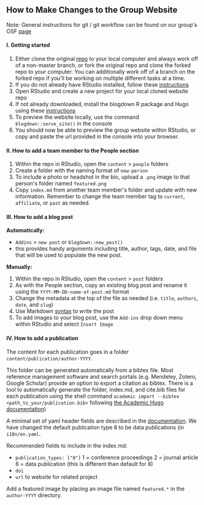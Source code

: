 ## How to Make Changes to the Group Website
Note: General instructions for git / git workflow can be found on our group's OSF [page](https://osf.io/tzmhp/wiki/Using%20Git%20and%20GitHub/)


#### I. Getting started

1. Either clone the original [repo](https://github.com/az-digitalag/group-website) to your local computer and always work off of a non-master branch, or fork the original repo and clone the forked repo to your computer. You can additionally work off of a branch on the forked repo if you'll be working on multiple different tasks at a time. 
2. If you do not already have RStudio installed, follow these [instructions](https://rstudio.com/products/rstudio/download/)
3. Open RStudio and create a new project for your local cloned website repo
4. If not already downloaded, install the blogdown R package and Hugo using these [instructions](https://bookdown.org/yihui/blogdown/installation.html)
5. To preview the website locally, use the command `blogdown::serve_site()` in the console
6. You should now be able to preview the group website within RStudio, or copy and paste the url provided in the console into your browser. 

#### II. How to add a team member to the People section

1. Within the repo in RStudio, open the `content` > `people` folders
2. Create a folder with the naming format of `new-person`
3. To include a photo or headshot in the bio, upload a `.png` image to that person's folder named `featured.png`
4. Copy `index.md` from another team member's folder and update with new information. Remember to change the team member tag to `current`, `affiliate`, or `past` as needed.

#### III. How to add a blog post

**Automatically:** 
-  `Addins` > `new post` or `blogdown::new_post()`
  - this provides handy arguments including title, author, tags, date, and file that will be used to populate the new post. 
  
**Manually:**
1. Within the repo in RStudio, open the `content` > `post` folders
2. As with the People section, copy an existing blog post and rename it using the `YYYY-MM-DD-name-of-post.md` format
3. Change the metadata at the top of the file as needed (i.e. `title`, `authors`, `date`, and `slug`)
4. Use Markdown [syntax](https://www.markdownguide.org/basic-syntax/) to write the post
5. To add images to your blog post, use the `Add-ins` drop down menu within RStudio and select `Insert Image`

#### IV. How to add a publication

The content for each publication goes in a folder `content/publication/author-YYYY`.

This folder can be generated automatically from a bibtex file. Most reference management software and search portals (e.g. Mendeley, Zotero, Google Scholar) provide an option to export a citation as bibtex. There is a tool to automatically generate the folder, index.md, and cite.bib files for each publication using the shell command `academic import --bibtex <path_to_your/publication.bib>` following [the Academic Hugo documentation](https://sourcethemes.com/academic/docs/managing-content/#create-a-publication))

A minimal set of yaml header fields are described in the [documentation](https://sourcethemes.com/academic/docs/managing-content/#manually). We have changed the default publication type 8 to be data publications (in `i18n/en.yaml`. 

Recommended fields to include in the index.md:  
* `publication_types: ["8"]` 
  1 = conference proceedings
  2 = journal article
  8 = data publication (this is different than default for 8)
* `doi`
* `url` to website for related project 

Add a featured image by placing an image file named `featured.*` in the `author-YYYY` directory. 
